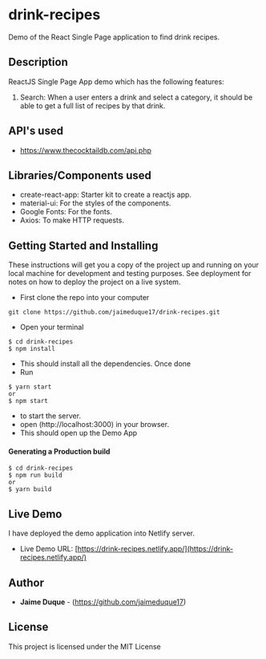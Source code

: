 # drink-recipes
Demo of the React Single Page application to find drink recipes.

## Description
ReactJS Single Page App demo which has the following features:
1. Search: When a user enters a drink and select a category, it should be able to get a full list of recipes by that drink.

## API's used
* https://www.thecocktaildb.com/api.php


## Libraries/Components used
* create-react-app: Starter kit to create a reactjs app.
* material-ui: For the styles of the components.
* Google Fonts: For the fonts.
* Axios: To make HTTP requests.

## Getting Started and Installing
These instructions will get you a copy of the project up and running on your local machine for development and testing purposes. See deployment for notes on how to deploy the project on a live system.

* First clone the repo into your computer
```
git clone https://github.com/jaimeduque17/drink-recipes.git
```
* Open your terminal
```
$ cd drink-recipes
$ npm install
```
* This should install all the dependencies. Once done
* Run 
``` 
$ yarn start
or
$ npm start
```
* to start the server.
* open (http://localhost:3000) in your browser. 
* This should open up the Demo App


#### Generating a Production build
```
$ cd drink-recipes
$ npm run build
or
$ yarn build
```

## Live Demo
I have deployed the demo application into Netlify server. 
* Live Demo URL: [https://drink-recipes.netlify.app/](https://drink-recipes.netlify.app/)

## Author
* **Jaime Duque** - (https://github.com/jaimeduque17)

## License
This project is licensed under the MIT License